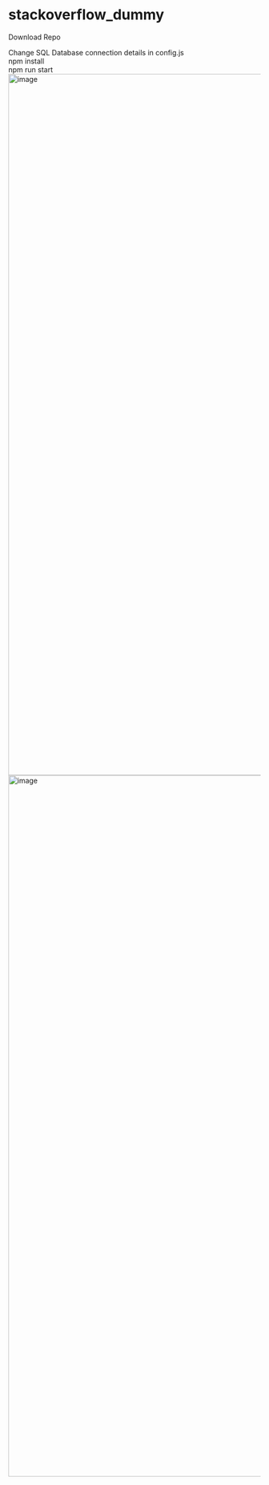 # stackoverflow_dummy

Download Repo

Change SQL Database connection details in config.js<br />
npm install <br />
npm run start
<img width="1398" alt="image" src="https://user-images.githubusercontent.com/91353137/149983334-874a4cee-8861-44b2-a7bc-8753be64ae41.png">
<img width="1398" alt="image" src="https://user-images.githubusercontent.com/91353137/149983467-fdca4425-0a9b-4cff-952f-91df0b6e17ed.png">
